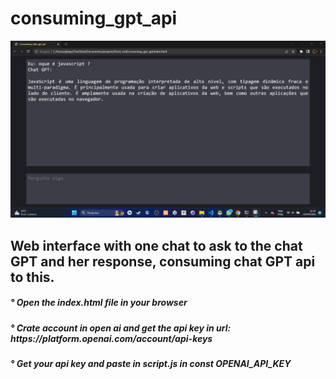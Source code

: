 # consuming_gpt_api

<div> 
    <img src="https://raw.githubusercontent.com/gheysiell/images/main/consuming_gpt_api.png" alt="consuming_gpt_api demonstration">
</div>
<div> <h2> Web interface with one chat to ask to the chat GPT and her response, consuming chat GPT api to this. </h2> </div>
<div> <h5> ° Open the index.html file in your browser </h5> </div>
<div> <h5> ° Crate account in open ai and get the api key in url: https://platform.openai.com/account/api-keys </h5> </div>
<div> <h5> ° Get your api key and paste in script.js in const OPENAI_API_KEY </h5> </div>